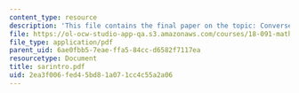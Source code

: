 ```yaml
---
content_type: resource
description: 'This file contains the final paper on the topic: Converse?of?Sarkovskii?s?Theorem.'
file: https://ol-ocw-studio-app-qa.s3.amazonaws.com/courses/18-091-mathematical-exposition-spring-2005/2ea3f006fed45bd81a071cc4c55a2a06_sarintro.pdf
file_type: application/pdf
parent_uid: 6ae0fbb5-7eae-ffa5-84cc-d6582f7117ea
resourcetype: Document
title: sarintro.pdf
uid: 2ea3f006-fed4-5bd8-1a07-1cc4c55a2a06
---
```

